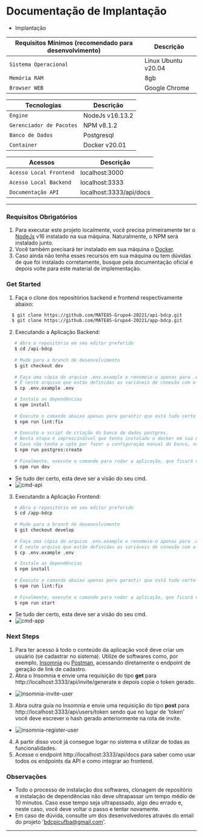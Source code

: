 # Documentação de Implantação

- Implantação 

| Requisitos Mínimos (recomendado para desenvolvimento) | Descrição |
| --------- | --------- |
| `Sistema Operacional` | Linux Ubuntu v20.04 |
| `Memória RAM` | 8gb |
| `Browser WEB` | Google Chrome |

| Tecnologias | Descrição |
| --------- | --------- |
| `Engine` | NodeJs v16.13.2 |
| `Gerenciador de Pacotes` | NPM v8.1.2 |
| `Banco de Dados` | Postgresql |
| `Container` | Docker v20.01 |

| Acessos | Descrição |
| --------- | --------- |
| `Acesso Local Frontend` | localhost:3000 |
| `Acesso Local Backend` | localhost:3333 |
| `Documentação API` | localhost:3333/api/docs |

---

### Requisitos Obrigatórios
1. Para executar este projeto localmente, você precisa primeiramente ter o [NodeJs](https://nodejs.org/en/) v16 instalado na sua máquina. Naturalmente, o NPM será instalado junto.
2. Você também precisará ter instalado em sua máquina o [Docker](https://www.docker.com/).
3. Caso ainda não tenha esses recursos em sua máquina ou tem dúvidas de que foi instalado corretamente, busque pela documentação oficial e depois volte para este material de implementação.

### Get Started
1. Faça o clone dos repositórios backend e frontend respectivamente abaixo:

```sh
  $ git clone https://github.com/MATE85-Grupo4-20221/api-bdcp.git
  $ git clone https://github.com/MATE85-Grupo4-20221/app-bdcp.git
```

2. Executando a Aplicação Backend:
 ```sh
    # Abra o repositório em seu editor preferido
    $ cd /api-bdcp
    
    # Mude para a branch de desenvolvimento
    $ git checkout dev
    
    # Faça uma cópia do arquivo .env.example e renomeie-o apenas para .env
    # É neste arquivo que estão definidas as variáveis de conexão com o banco. 
    $ cp .env.example .env
 
    # Instale as dependências
    $ npm install
    
    # Execute o comando abaixo apenas para garantir que está tudo certo com o eslint.
    $ npm run lint:fix
    
    # Execute o script de criação do banco de dados postgres.
    # Nesta etapa é imprescindível que tenha instalado o docker em sua máquina. 
    # Caso não tenha e opte por fazer a configuração manual do banco, não esqueça de checar as variáveis de configuração no arquivo .env
    $ npm run postgres:create
    
    # Finalmente, execute o comando para rodar a aplicação, que ficará disponível em localhost:3333
    $ npm run dev
 ```
  - Se tudo der certo, esta deve ser a visão do seu cmd.
  - ![cmd-api](https://user-images.githubusercontent.com/62779767/170699050-988336f6-f206-4a37-b74a-e9fceb02a998.png)

3. Executando a Aplicação Frontend:
 ```sh
    # Abra o repositório em seu editor preferido
    $ cd /app-bdcp
    
    # Mude para a branch de desenvolvimento
    $ git checkout develop
    
    # Faça uma cópia do arquivo .env.example e renomeie-o apenas para .env
    # É neste arquivo que estão definidas as variáveis de conexão com a API.
    $ cp .env.example .env
 
    # Instale as dependências
    $ npm install
    
    # Execute o comando abaixo apenas para garantir que está tudo certo com o eslint.
    $ npm run lint:fix
    
    # Finalmente, execute o comando para rodar a aplicação, que ficará disponível em localhost:3000
    $ npm run start
 ```
   - Se tudo der certo, esta deve ser a visão do seu cmd.
   - ![cmd-app](https://user-images.githubusercontent.com/62779767/170700192-326fb6e3-4851-4f27-8da4-462560cf333e.png)


 
 ### Next Steps
  1. Para ter acesso à todo o conteúdo da aplicação você deve criar um usuário (se cadastrar no sistema). Utilize de softwares como, por exemplo, [Insomnia](https://insomnia.rest/download) ou [Postman](https://www.postman.com/), acessando diretamente o endpoint de geração de link de cadastro.
  2. Abra o Insomnia e envie uma requisição do tipo **get** para http://localhost:3333/api/invite/generate e depois copie o token gerado.
  - ![insomnia-invite-user](https://user-images.githubusercontent.com/62779767/170702107-d0cb39bf-0c26-4aa6-9af3-5143e518e550.png)
  3. Abra outra guia no Insomnia e envie uma requisição do tipo **post** para http://localhost:3333/api/users/token sendo que no lugar de 'token' você deve escrever o hash gerado anteriormente na rota de invite.
  - ![insomnia-register-user](https://user-images.githubusercontent.com/62779767/170703586-0883f5f1-b4e0-4159-9e26-90f30a7d56b2.png)
  4. A partir disso você já consegue logar no sistema e utilizar de todas as funcionalidades.
  5. Acesse o endpoint http://localhost:3333/api/docs para saber como usar todos os endpoints da API e como integrar ao frontend.

### Observações
 - Todo o processo de instalação dos softwares, clonagem de repositório e instalação de dependências não deve ultrapassar um tempo médio de 10 minutos. Caso esse tempo seja ultrapassado, algo deu errado e, neste caso, você deve voltar o passo e tentar novamente.
 - Em caso de dúvida, consulte um dos desenvolvedores através do email do projeto 'bdcpicufba@gmail.com'.

---

